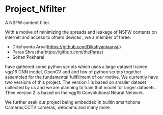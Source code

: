 # Project_Nfilter
A NSFW content filter.


With a motive of minimizing the spreads and leakage of NSFW contents on internet and access to others devices , we a member of three: 
- Dikshyanta Aryal(https://github.com/Dikshyantaaryal)
- Paras Shrestha(https://github.com/theParas)
- Sohan Pokharel

 have gathered some python scripts which uses a large dataset trained vgg16 CNN model, OpenCV and and few of python 
 scripts together assembled for the fundamental fullfillment of our motive. We currently have two versions of this project. The version 1 is based on smaller dataset collected 
 by us and we are planning to train that model for larger datasets. Thee version 2 is based on the vgg16 Convolutional Neural Network.
  
  
We further seek our project being embedded in builtin smartphone Cameras,CCTV cameras, webcams and many more.

